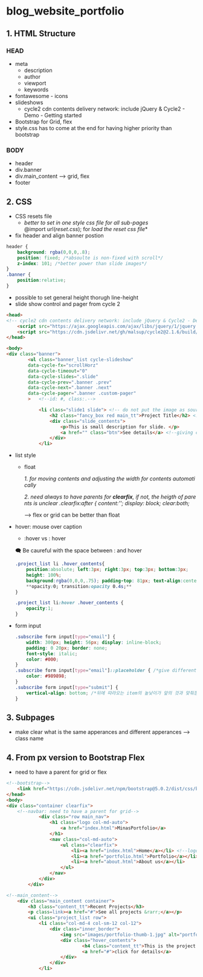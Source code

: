 # blog_website_portfolio

## 1. HTML Structure

### HEAD

- meta
    - description
    - author
    - viewport
    - keywords
- fontawesome - icons
- slideshows
    - cycle2 cdn contents delivery network: include jQuery & Cycle2 - Demo - Getting started
- Bootstrap for Grid, flex
- style.css has to come at the end for having higher priority than bootstrap

### BODY

- header
- div.banner
- div.main_content —> grid, flex
- footer

## 2. CSS

- CSS resets file
    - *better to set in one style css file for all sub-pages*
    @import url(*reset.css*); for *load the reset css file**
- fix header and align banner postion

```css
header {
	background: rgba(0,0,0,.8);
	position: fixed; /*absoulte is non-fixed with scroll*/ 
	z-index: 101; /*better power than slide images*/
}
.banner {
	position:relative;
}
```

- possible to set general height thorugh line-height
- slide show control and pager from cycle 2

```html
<head>
<!-- cycle2 cdn contents delivery network: include jQuery & Cycle2 - Demo - Getting started -->
	<script src="https://ajax.googleapis.com/ajax/libs/jquery/1/jquery.min.js"></script>
	<script src="https://cdn.jsdelivr.net/gh/malsup/cycle2@2.1.6/build/jquery.cycle2.min.js"></script>
</head>

<body>
<div class="banner">
		<ul class="banner_list cycle-slideshow" 
		data-cycle-fx="scrollHorz" 
		data-cycle-timeout="0"
		data-cycle-slides=".slide"
		data-cycle-prev=".banner .prev"
        data-cycle-next=".banner .next"
		data-cycle-pager=".banner .custom-pager" 
		>	<!--id: #, class:.-->

			<li class="slide1 slide"> <!-- do not put the image as source, but as background for changing setting values for image-->
				<h2 class="fancy_box red main_tt">Project Title</h2> <!--class="box setting box color font*/-->
				<div class="slide_contents">
					<p>This is small description for slide. </p>
					<a href="" class="btn">See details</a> <!--giving class name, because there is also same style button in footer-->
				</div>
			</li>
```

- list style
    - float

        *1. for moving contents and adjusting the width for contents automatically*

        *2. need always to have parents for **clearfix**, if not, the heigth of parents is unclear .clearfix:after { content:''; display: block; clear:both;*

        —> flex or grid can be better than float

- hover: mouse over caption
    - :hover vs : hover

    🗨️ Be caureful with the space between : and hover

    ```css
    .project_list li .hover_contents{
    	position:absolute; left:3px; right:3px; top:3px; bottom:3px;
    	height: 100%;
    	background:rgba(0,0,0,.75); padding-top: 81px; text-align:center; 
    	**opacity:0; transition:opacity 0.4s;** 
    }

    .project_list li:hover .hover_contents {
    	opacity:1;
    }
    ```

- form input

    ```css
    .subscribe form input[type="email"] {
    	width: 300px; height: 56px; display: inline-block;
    	padding: 0 20px; border: none;
    	font-style: italic;
    	color: #000;
    }
    .subscribe form input[type="email"]::placeholder { /*give different color for placeholder & type text */
    	color: #989898;
    }
    .subscribe form input[type="submit"] {
    	vertical-align: bottom; /*뒤에 따라오는 item의 높낮이가 앞의 것과 맞춰짐*/
    }
    ```

## 3. Subpages

- make clear what is the same apperances and different apperances —> class name

## 4. From px version to Bootstrap Flex

- need to have a parent for grid or flex

```html
<!--bootstrap-->
	<link href="https://cdn.jsdelivr.net/npm/bootstrap@5.0.2/dist/css/bootstrap.min.css" rel="stylesheet" integrity="sha384-EVSTQN3/azprG1Anm3QDgpJLIm9Nao0Yz1ztcQTwFspd3yD65VohhpuuCOmLASjC" crossorigin="anonymous">
</head>
<body>
<div class="container clearfix">
	<!--navbar: need to have a parent for grid-->
			<div class="row main_nav"> 
				<h1 class="logo col-md-auto">
					<a href="index.html">MinasPortfolio</a> 
				</h1>
				<nav class="col-md-auto">
					<ul class="clearfix">
						<li><a href="index.html">Home</a></li> <!--logo image replacement with text for better searching than just image without text-->
						<li><a href="portfolio.html">Portfolio</a></li>
						<li><a href="about.html">About us</a></li>
					</ul>
				</nav>
			</div>
		</div>

<!--main_content-->
	<div class="main_content container">
		<h3 class="content_tt">Recent Projects</h3>
		<p class=link><a href="#">See all projects &rarr;</a></p>
		<ui class="project_list row">
			<li class="col-md-4 col-sm-12 col-12">
				<div class="inner_border">
					<img src="images/portfolio-thumb-1.jpg" alt="portfolio-thumb"/>
					<div class="hover_contents">
							<h4 class="content_tt">This is the project name.</h4>
							<a href="#">click for details</a>
					</div>
				</div>
			</li>
```
